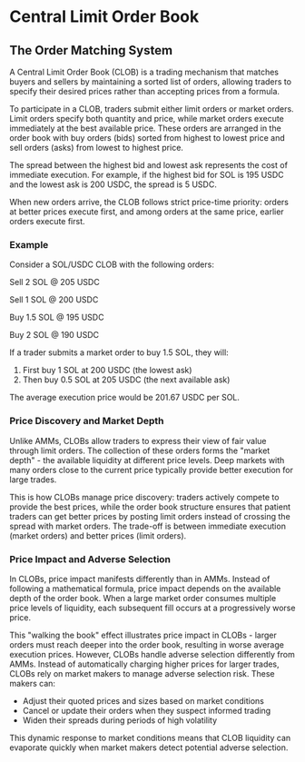 # Central Limit Order Book

## The Order Matching System

A Central Limit Order Book (CLOB) is a trading mechanism that matches buyers and sellers by maintaining a sorted list of orders, allowing traders to specify their desired prices rather than accepting prices from a formula.

To participate in a CLOB, traders submit either limit orders or market orders. Limit orders specify both quantity and price, while market orders execute immediately at the best available price. These orders are arranged in the order book with buy orders (bids) sorted from highest to lowest price and sell orders (asks) from lowest to highest price.

The spread between the highest bid and lowest ask represents the cost of immediate execution. For example, if the highest bid for SOL is 195 USDC and the lowest ask is 200 USDC, the spread is 5 USDC.

When new orders arrive, the CLOB follows strict price-time priority: orders at better prices execute first, and among orders at the same price, earlier orders execute first.

### Example

Consider a SOL/USDC CLOB with the following orders:

Sell 2 SOL @ 205 USDC

Sell 1 SOL @ 200 USDC

Buy 1.5 SOL @ 195 USDC

Buy 2 SOL @ 190 USDC

If a trader submits a market order to buy 1.5 SOL, they will:

1. First buy 1 SOL at 200 USDC (the lowest ask)
2. Then buy 0.5 SOL at 205 USDC (the next available ask)

The average execution price would be 201.67 USDC per SOL.

### Price Discovery and Market Depth

Unlike AMMs, CLOBs allow traders to express their view of fair value through limit orders. The collection of these orders forms the "market depth" - the available liquidity at different price levels. Deep markets with many orders close to the current price typically provide better execution for large trades.

This is how CLOBs manage price discovery: traders actively compete to provide the best prices, while the order book structure ensures that patient traders can get better prices by posting limit orders instead of crossing the spread with market orders. The trade-off is between immediate execution (market orders) and better prices (limit orders).

### Price Impact and Adverse Selection

In CLOBs, price impact manifests differently than in AMMs. Instead of following a mathematical formula, price impact depends on the available depth of the order book. When a large market order consumes multiple price levels of liquidity, each subsequent fill occurs at a progressively worse price.

This "walking the book" effect illustrates price impact in CLOBs - larger orders must reach deeper into the order book, resulting in worse average execution prices.
However, CLOBs handle adverse selection differently from AMMs. Instead of automatically charging higher prices for larger trades, CLOBs rely on market makers to manage adverse selection risk. These makers can:

- Adjust their quoted prices and sizes based on market conditions
- Cancel or update their orders when they suspect informed trading
- Widen their spreads during periods of high volatility

This dynamic response to market conditions means that CLOB liquidity can evaporate quickly when market makers detect potential adverse selection.
